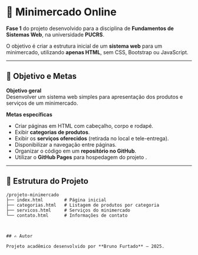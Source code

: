 # 🛒 Minimercado Online

**Fase 1** do projeto desenvolvido para a disciplina de **Fundamentos de Sistemas Web**, na universidade **PUCRS**.  

O objetivo é criar a estrutura inicial de um **sistema web** para um minimercado, utilizando **apenas HTML**, sem CSS, Bootstrap ou JavaScript.

---

## 🎯 Objetivo e Metas

**Objetivo geral**  
Desenvolver um sistema web simples para apresentação dos produtos e serviços de um minimercado.

**Metas específicas**
- Criar páginas em HTML com cabeçalho, corpo e rodapé.  
- Exibir **categorias de produtos**.  
- Exibir os **serviços oferecidos** (retirada no local e tele-entrega).  
- Disponibilizar a navegação entre páginas.  
- Organizar o código em um **repositório no GitHub**.
- Utilizar o **GitHub Pages** para hospedagem do projeto .  
  
---

## 📂 Estrutura do Projeto
```
/projeto-minimercado
├── index.html        # Página inicial
├── categorias.html   # Listagem de produtos por categoria
├── servicos.html     # Serviços do minimercado
└── contato.html      # Informações de contato



## ✍️ Autor

Projeto acadêmico desenvolvido por **Bruno Furtado** – 2025.


